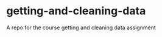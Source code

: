 getting-and-cleaning-data
=========================

A repo for the course getting and cleaning data assignment
